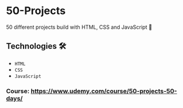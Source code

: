 # 50-Projects
50 different projects build with HTML, CSS and JavaScript 🗿

## Technologies 🛠️
* `HTML`
* `CSS`
* `JavaScript`

### Course: https://www.udemy.com/course/50-projects-50-days/

